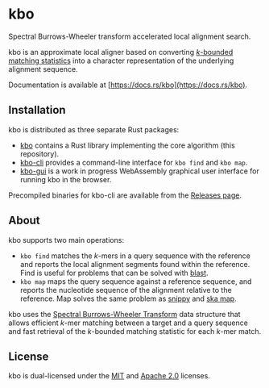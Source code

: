 # kbo
Spectral Burrows-Wheeler transform accelerated local alignment search.

kbo is an approximate local aligner based on converting [_k_-bounded matching
statistics](https://www.biorxiv.org/content/10.1101/2024.02.19.580943v1)
into a character representation of the underlying alignment sequence.

Documentation is available at [https://docs.rs/kbo](https://docs.rs/kbo).

## Installation
kbo is distributed as three separate Rust packages:
- [kbo](https://github.com/tmaklin/kbo) contains a Rust library implementing the core algorithm (this repository).
- [kbo-cli](https://github.com/tmaklin/kbo-cli) provides a command-line interface for `kbo find` and `kbo map`.
- [kbo-gui](https://github.com/tmaklin/kbo-gui) is a work in progress WebAssembly graphical user interface for running kbo in the browser.

Precompiled binaries for kbo-cli are available from the [Releases page](https://github.com/tmaklin/kbo-cli/releases).

## About
kbo supports two main operations:

- `kbo find` matches the _k_-mers in a query sequence with the
  reference and reports the local alignment segments found within the
  reference. Find is useful for problems that can be solved with
  [blast](https://blast.ncbi.nlm.nih.gov/Blast.cgi).
- `kbo map` maps the query sequence against a reference
  sequence, and reports the nucleotide sequence of the alignment relative to
  the reference. Map solves the same problem as
  [snippy](https://github.com/tseemann/snippy) and [ska
  map](https://docs.rs/ska/latest/ska/#ska-map).

kbo uses the [Spectral Burrows-Wheeler
Transform](https://docs.rs/sbwt/latest/sbwt/) data structure that allows
efficient _k_-mer matching between a target and a query sequence and
fast retrieval of the _k_-bounded matching statistic for each _k_-mer match.

## License
kbo is dual-licensed under the [MIT](LICENSE-MIT) and [Apache 2.0](LICENSE-APACHE) licenses.

